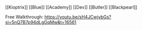 [[Kioptrix]]
[[Blue]]
[[Academy]]
[[Dev]]
[[Butler]]
[[Blackpearl]]

Free Walkthrough: https://youtu.be/sH4JCwjybGs?si=5nQ7B7p94dLgGqMw&t=16561

